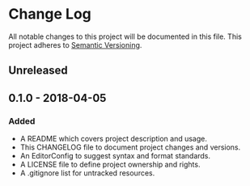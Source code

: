 # Change Log

All notable changes to this project will be documented in this file. This
project adheres to [Semantic Versioning](http://semver.org).

## Unreleased

## 0.1.0 - 2018-04-05

### Added

  - A README which covers project description and usage.
  - This CHANGELOG file to document project changes and versions.
  - An EditorConfig to suggest syntax and format standards.
  - A LICENSE file to define project ownership and rights.
  - A .gitignore list for untracked resources.
